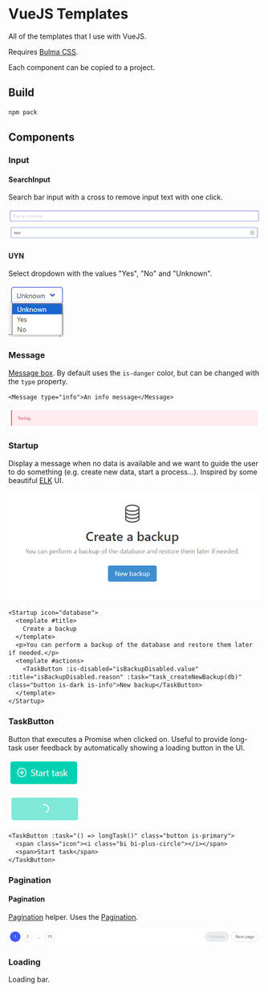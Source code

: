 # VueJS Templates
All of the templates that I use with VueJS.

Requires [Bulma CSS](https://bulma.io).

Each component can be copied to a project.

## Build
```bash
npm pack
```

## Components
### Input
#### SearchInput
Search bar input with a cross to remove input text with one click.

![Input without text](doc/searchinput_without_text.png)
![Input with text](doc/searchinput_with_text.png)

#### UYN
Select dropdown with the values "Yes", "No" and "Unknown".

![UYN dropdown](doc/uyn.png)

### Message
[Message box](https://bulma.io/documentation/components/message/).
By default uses the `is-danger` color, but can be changed with the `type` property.

```vue
<Message type="info">An info message</Message>
```

![Message](doc/message.png)

### Startup
Display a message when no data is available and we want to guide the user to do something (e.g. create new data, start a process...).
Inspired by some beautiful [ELK](https://elastic.co) UI.

![Startup](doc/startup.png)

```vue
<Startup icon="database">
  <template #title>
    Create a backup
  </template>
  <p>You can perform a backup of the database and restore them later if needed.</p>
  <template #actions>
    <TaskButton :is-disabled="isBackupDisabled.value" :title="isBackupDisabled.reason" :task="task_createNewBackup(db)" class="button is-dark is-info">New backup</TaskButton>
  </template>
</Startup>
```

### TaskButton
Button that executes a Promise when clicked on. Useful to provide long-task user feedback by automatically showing a loading button in the UI.

![Task button idle](doc/taskbutton_idle.png)

![Task button loading](doc/taskbutton_loading.png)

```vue
<TaskButton :task="() => longTask()" class="button is-primary">
  <span class="icon"><i class="bi bi-plus-circle"></i></span>
  <span>Start task</span>
</TaskButton>
```

### Pagination
#### Pagination
[Pagination](https://bulma.io/documentation/components/pagination/) helper.
Uses the [Pagination](./src/ts/Pagination.ts).

![Pagination](doc/pagination.png)

### Loading
Loading bar.

